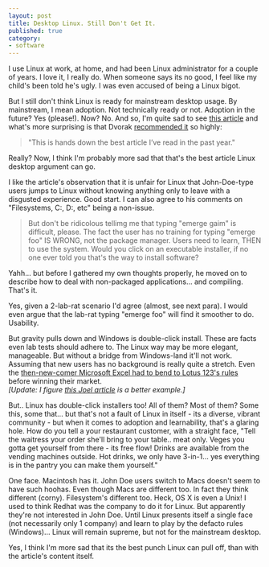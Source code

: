 ```yaml
---
layout: post
title: Desktop Linux. Still Don't Get It.
published: true
category:
- software
---
```

I use Linux at work, at home, and had been Linux administrator for a couple of years. I love it, I really do. When someone says its no good, I feel like my child's been told he's ugly. I was even accused of being a Linux bigot.  
  
But I still don't think Linux is ready for mainstream desktop usage. By mainstream, I mean adoption. Not technically ready or not. Adoption in the future? Yes (please!). Now? No. And so, I'm quite sad to see [this article](http://emergerandom.blogspot.com/2005/07/we-have-made-linux-ready-now-lets-make.html) and what's more surprising is that Dvorak [recommended it](http://www.dvorak.org/blog/?p=2350) so highly:

> "This is hands down the best article I’ve read in the past year."

  
  
Really? Now, I think I'm probably more sad that that's the best article Linux desktop argument can go.   
  
I like the article's observation that it is unfair for Linux that John-Doe-type users jumps to Linux without knowing anything only to leave with a disgusted experience. Good start. I can also agree to his comments on "Filesystems, C:, D:, etc" being a non-issue.  
  

> But don't be ridicolous tellimg me that typing "emerge gaim" is difficult, please. The fact the user has no training for typing "emerge foo" IS WRONG, not the package manager. Users need to learn, THEN to use the system. Would you click on an executable installer, if no one ever told you that's the way to install software?

  
  
  
Yahh... but before I gathered my own thoughts properly, he moved on to describe how to deal with non-packaged applications... and compiling. That's it.   
  
Yes, given a 2-lab-rat scenario I'd agree (almost, see next para). I would even argue that the lab-rat typing "emerge foo" will find it smoother to do. Usability.  
  
But gravity pulls down and Windows is double-click install. These are facts even lab tests should adhere to. The Linux way may be more elegant, manageable. But without a bridge from Windows-land it'll not work. Assuming that new users has no background is really quite a stretch. Even the [then-new-comer Microsoft Excel had to bend to Lotus 123's rules](http://blogs.msdn.com/chris_pratley/archive/2004/04/27/120944.aspx) before winning their market.  
_[Update: I figure [this Joel article](http://www.joelonsoftware.com/articles/fog0000000052.html) is a better example.]_  
  
  
But.. Linux has double-click installers too! All of them? Most of them? Some this, some that... but that's not a fault of Linux in itself - its a diverse, vibrant community - but when it comes to adoption and learnability, that's a glaring hole. How do you tell a your restaurant customer, with a straight face, "Tell the waitress your order she'll bring to your table.. meat only. Veges you gotta get yourself from there - its free flow! Drinks are available from the vending machines outside. Hot drinks, we only have 3-in-1... yes everything is in the pantry you can make them yourself."   
  
One face. Macintosh has it. John Doe users switch to Macs doesn't seem to have such hoohas. Even though Macs are different too. In fact they think different (corny). Filesystem's different too. Heck, OS X is even a Unix! I used to think Redhat was the company to do it for Linux. But apparently they're not interested in John Doe. Until Linux presents itself a single face (not necessarily only 1 company) and learn to play by the defacto rules (Windows)... Linux will remain supreme, but not for the mainstream desktop.  
  
Yes, I think I'm more sad that its the best punch Linux can pull off, than with the article's content itself.  
